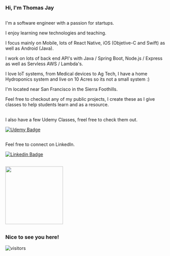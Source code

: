 ### Hi, I'm Thomas Jay


## 

I'm a software engineer with a passion for startups.

I enjoy learning new technologies and teaching.

I focus mainly on Mobile, lots of React Native, iOS (Objetive-C and Swift) as well as Android (Java).

I work on lots of back end API's with Java / Spring Boot, Node.js / Express as well as Servless AWS / Lambda's.

I love IoT systems, from Medical devices to Ag Tech, I have a home Hydroponics system and live on 10 Acres so its not a small system :)

I'm located near San Francisco in the Sierra Foothills.

Feel free to checkout any of my public projects, I create these as I give classes to help students learn and as a resource.




##
I also have a few Udemy Classes, freel free to check them out. 

[![Udemy Badge](https://about.udemy.com/wp-content/themes/wp-about/assets/images/udemy-logo-red.svg)](https://www.udemy.com/user/tomjay2)



##
Feel free to connect on LinkedIn. 

[![Linkedin Badge](https://img.shields.io/badge/-LinkedIn-0e76a8?style=flat-square&logo=Linkedin&logoColor=white)](https://www.linkedin.com/pub/thomas-jay/1/ba0/3b2)
    
    
## 
<img height="180em" src="https://github-readme-stats.vercel.app/api?username=ThomasJay&show_icons=true&hide_border=true&&count_private=true&include_all_commits=true" />



##
### Nice to see you here! &nbsp; 
![visitors](https://visitor-badge.glitch.me/badge?page_id=page.id)

